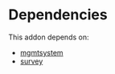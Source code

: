 # Dependencies

This addon depends on:

- [mgmtsystem](https://github.com/bringout/oca-technical)
- [survey](https://github.com/bringout/oca-ocb-core/tree/5ee733c06c9a8113e4e3fc04ef7a99c41bc0b970/odoo-bringout-oca-ocb-survey)

